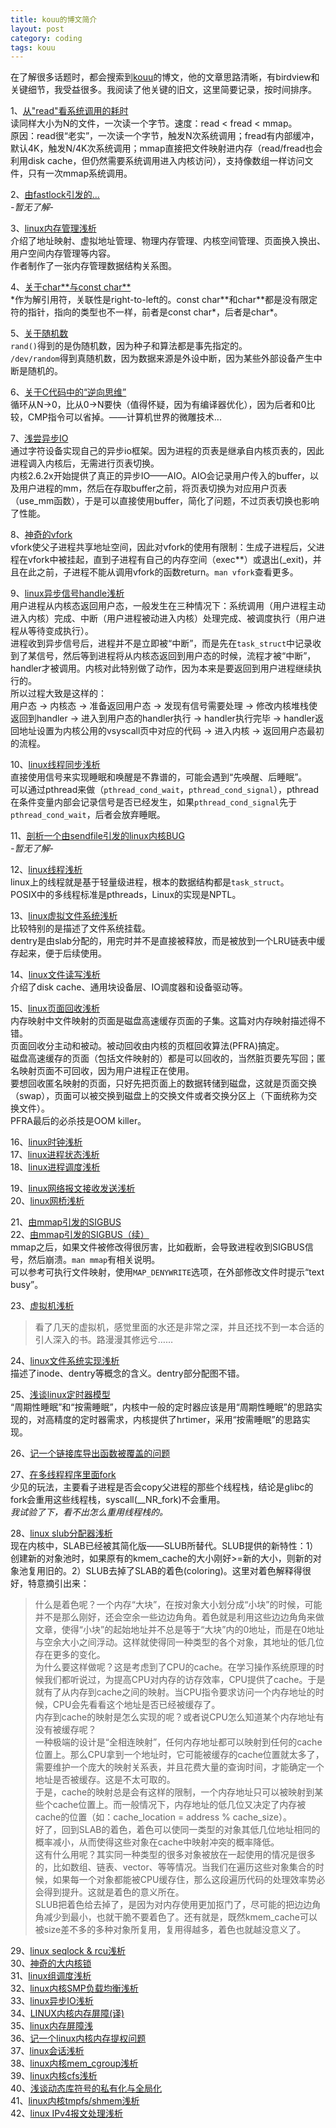```yaml
---
title: kouu的博文简介
layout: post
category: coding
tags: kouu
---
```

在了解很多话题时，都会搜索到[kouu](http://hi.baidu.com/new/_kouu)的博文，他的文章思路清晰，有birdview和关键细节，我受益很多。我阅读了他关键的旧文，这里简要记录，按时间排序。

1、[从"read"看系统调用的耗时](http://hi.baidu.com/_kouu/item/dd6444d8386de1e4795daad9)  
读同样大小为N的文件，一次读一个字节。速度：read < fread < mmap。  
原因：read很“老实”，一次读一个字节，触发N次系统调用；fread有内部缓冲，默认4K，触发N/4K次系统调用；mmap直接把文件映射进内存（read/fread也会利用disk cache，但仍然需要系统调用进入内核访问），支持像数组一样访问文件，只有一次mmap系统调用。  

2、[由fastlock引发的...](http://hi.baidu.com/_kouu/item/4782dd8f19026d5d840fabd9)  
*-暂无了解-*

3、[linux内存管理浅析](http://hi.baidu.com/_kouu/item/4c73532902a05299b73263d0)  
介绍了地址映射、虚拟地址管理、物理内存管理、内核空间管理、页面换入换出、用户空间内存管理等内容。  
作者制作了一张内存管理数据结构关系图。  

4、[关于char\*\*与const char\*\*](http://hi.baidu.com/_kouu/item/8f78e742aa7fa332fa8960d0)  
\*作为解引用符，关联性是right-to-left的。const char\*\*和char\*\*都是没有限定符的指针，指向的类型也不一样，前者是const char\*，后者是char\*。  

5、[关于随机数](http://hi.baidu.com/_kouu/item/23dc511070208c25f6625cd0)  
`rand()`得到的是伪随机数，因为种子和算法都是事先指定的。  
`/dev/random`得到真随机数，因为数据来源是外设中断，因为某些外部设备产生中断是随机的。  

6、[关于C代码中的“逆向思维”](http://hi.baidu.com/_kouu/item/804195c274c3e262f7c95dd0)  
循环从N->0，比从0->N要快（值得怀疑，因为有编译器优化），因为后者和0比较，CMP指令可以省掉。——计算机世界的微雕技术...  

7、[浅尝异步IO](http://hi.baidu.com/_kouu/item/e70588f5c6eff2c4a835a2d9)  
通过字符设备实现自己的异步io框架。因为进程的页表是继承自内核页表的，因此进程调入内核后，无需进行页表切换。  
内核2.6.2x开始提供了真正的异步IO——AIO。AIO会记录用户传入的buffer，以及用户进程的mm，然后在存取buffer之前，将页表切换为对应用户页表（use_mm函数），于是可以直接使用buffer，简化了问题，不过页表切换也影响了性能。  

8、[神奇的vfork](http://hi.baidu.com/_kouu/item/93af230d0a22bc354ac4a3d9)  
vfork使父子进程共享地址空间，因此对vfork的使用有限制：生成子进程后，父进程在vfork中被挂起，直到子进程有自己的内存空间（exec\*\*）或退出(\_exit)，并且在此之前，子进程不能从调用vfork的函数return。`man vfork`查看更多。  

9、[linux异步信号handle浅析](http://hi.baidu.com/_kouu/item/479391211a84e3c9a5275ad0)  
用户进程从内核态返回用户态，一般发生在三种情况下：系统调用（用户进程主动进入内核）完成、中断（用户进程被动进入内核）处理完成、被调度执行（用户进程从等待变成执行）。  
进程收到异步信号后，进程并不是立即被“中断”，而是先在`task_struct`中记录收到了某信号，然后等到进程将从内核态返回到用户态的时候，流程才被“中断”，handler才被调用。内核对此特别做了动作，因为本来是要返回到用户进程继续执行的。  
所以过程大致是这样的：  
用户态 -> 内核态 -> 准备返回用户态 -> 发现有信号需要处理 -> 修改内核堆栈使返回到handler -> 进入到用户态的handler执行 -> handler执行完毕 -> handler返回地址设置为内核公用的vsyscall页中对应的代码 -> 进入内核 -> 返回用户态最初的流程。  

10、[linux线程同步浅析](http://hi.baidu.com/_kouu/item/2b9cac2385f64550c38d59d0)  
直接使用信号来实现睡眠和唤醒是不靠谱的，可能会遇到“先唤醒、后睡眠”。  
可以通过pthread来做（`pthread_cond_wait`，`pthread_cond_signal`），pthread在条件变量内部会记录信号是否已经发生，如果`pthread_cond_signal`先于`pthread_cond_wait`，后者会放弃睡眠。  

11、[剖析一个由sendfile引发的linux内核BUG](http://hi.baidu.com/_kouu/item/b74558542f6b9ca9acc857d0)  
*-暂无了解-*

12、[linux线程浅析](http://hi.baidu.com/_kouu/item/282b80a933ccc3a829ce9dd9)  
linux上的线程就是基于轻量级进程，根本的数据结构都是`task_struct`。  
POSIX中的多线程标准是pthreads，Linux的实现是NPTL。

13、[linux虚拟文件系统浅析](http://hi.baidu.com/_kouu/item/6bfca5cc5d9778d4964452d0)  
比较特别的是描述了文件系统挂载。  
dentry是由slab分配的，用完时并不是直接被释放，而是被放到一个LRU链表中缓存起来，便于后续使用。  

14、[linux文件读写浅析](http://hi.baidu.com/_kouu/item/4e9db87580328244ef1e53d0)  
介绍了disk cache、通用块设备层、IO调度器和设备驱动等。  

15、[linux页面回收浅析](http://hi.baidu.com/_kouu/item/3590d5f2f9d48cb431c199d9)  
内存映射中文件映射的页面是磁盘高速缓存页面的子集。这篇对内存映射描述得不错。  
页面回收分主动和被动。被动回收由内核的页框回收算法(PFRA)搞定。  
磁盘高速缓存的页面（包括文件映射的）都是可以回收的，当然脏页要先写回；匿名映射页面不可回收，因为用户进程正在使用。  
要想回收匿名映射的页面，只好先把页面上的数据转储到磁盘，这就是页面交换（swap），页面可以被交换到磁盘上的交换文件或者交换分区上（下面统称为交换文件）。  
PFRA最后的必杀技是OOM killer。  

16、[linux时钟浅析](http://hi.baidu.com/_kouu/item/c3a81c36745225c11b9696d9)  
17、[linux进程状态浅析](http://hi.baidu.com/_kouu/item/7111e61acd04a9f487ad4ed0)  
18、[linux进程调度浅析](http://hi.baidu.com/_kouu/item/38c81042455c97d2c1a592d9)  

19、[linux网络报文接收发送浅析](http://hi.baidu.com/_kouu/item/6cf8c62998da170a42634ad0)  
20、[linux网桥浅析](http://hi.baidu.com/_kouu/item/25787d38efec56637c034bd0)  

21、[由mmap引发的SIGBUS](http://hi.baidu.com/_kouu/item/99690a0eae8568036c9048d0)  
22、[由mmap引发的SIGBUS（续）](http://hi.baidu.com/_kouu/item/1a8552f58edef710d7ff8cd9)  
mmap之后，如果文件被修改得很厉害，比如截断，会导致进程收到SIGBUS信号，然后崩溃。`man mmap`有相关说明。  
可以参考可执行文件映射，使用`MAP_DENYWRITE`选项，在外部修改文件时提示“text busy”。  

23、[虚拟机浅析](http://hi.baidu.com/_kouu/item/4966ea143b1982f89c778ad9)  
> 看了几天的虚拟机，感觉里面的水还是非常之深，并且还找不到一本合适的引人深入的书。路漫漫其修远兮……  

24、[linux文件系统实现浅析](http://hi.baidu.com/_kouu/item/c94edefb7a1e88773d198bd9)  
描述了inode、dentry等概念的含义。dentry部分配图不错。 

25、[浅谈linux定时器模型](http://hi.baidu.com/_kouu/item/9256659429340bf0291647d0)  
“周期性睡眠”和“按需睡眠”，内核中一般的定时器应该是用“周期性睡眠”的思路实现的，对高精度的定时器需求，内核提供了hrtimer，采用“按需睡眠”的思路实现。  

26、[记一个链接库导出函数被覆盖的问题](http://hi.baidu.com/_kouu/item/977755130f1f44fd756a84d9)  

27、[在多线程程序里面fork](http://hi.baidu.com/_kouu/item/358716f4c5f0cd0ec6dc45d0)  
少见的玩法，主要看子进程是否会copy父进程的那些个线程栈，结论是glibc的fork会重用这些线程栈，syscall(\_\_NR\_fork)不会重用。  
*我试验了下，看不出怎么重用线程栈的。*  

28、[linux slub分配器浅析](http://hi.baidu.com/_kouu/item/7c0cf80d4d29c7e1ff240dd1)  
现在内核中，SLAB已经被其简化版——SLUB所替代。SLUB提供的新特性：1）创建新的对象池时，如果原有的kmem\_cache的大小刚好>=新的大小，则新的对象池复用旧的。2）SLUB去掉了SLAB的着色(coloring)。这里对着色解释得很好，特意摘引出来：  
> 什么是着色呢？一个内存“大块”，在按对象大小划分成“小块”的时候，可能并不是那么刚好，还会空余一些边边角角。着色就是利用这些边边角角来做文章，使得“小块”的起始地址并不总是等于“大块”内的0地址，而是在0地址与空余大小之间浮动。这样就使得同一种类型的各个对象，其地址的低几位存在更多的变化。  
> 为什么要这样做呢？这是考虑到了CPU的cache。在学习操作系统原理的时候我们都听说过，为提高CPU对内存的访存效率，CPU提供了cache。于是就有了从内存到cache之间的映射。当CPU指令要求访问一个内存地址的时候，CPU会先看看这个地址是否已经被缓存了。  
> 内存到cache的映射是怎么实现的呢？或者说CPU怎么知道某个内存地址有没有被缓存呢？  
> 一种极端的设计是“全相连映射”，任何内存地址都可以映射到任何的cache位置上。那么CPU拿到一个地址时，它可能被缓存的cache位置就太多了，需要维护一个庞大的映射关系表，并且花费大量的查询时间，才能确定一个地址是否被缓存。这是不太可取的。  
> 于是，cache的映射总是会有这样的限制，一个内存地址只可以被映射到某些个cache位置上。而一般情况下，内存地址的低几位又决定了内存被cache的位置（如：cache_location = address % cache_size）。  
> 好了，回到SLAB的着色，着色可以使同一类型的对象其低几位地址相同的概率减小，从而使得这些对象在cache中映射冲突的概率降低。  
> 这有什么用呢？其实同一种类型的很多对象被放在一起使用的情况是很多的，比如数组、链表、vector、等等情况。当我们在遍历这些对象集合的时候，如果每一个对象都能被CPU缓存住，那么这段遍历代码的处理效率势必会得到提升。这就是着色的意义所在。  
> SLUB把着色给去掉了，是因为对内存使用更加抠门了，尽可能的把边边角角减少到最小，也就干脆不要着色了。还有就是，既然kmem_cache可以被size差不多的多种对象所复用，复用得越多，着色也就越没意义了。  

29、[linux seqlock & rcu浅析](http://hi.baidu.com/_kouu/item/0b99dae513c2b4b52f140bd1)  
30、[神奇的大内核锁](http://hi.baidu.com/_kouu/item/91c7be36166f4c149cc65ed9)  
31、[linux组调度浅析](http://hi.baidu.com/_kouu/item/0fe32610e493314be75e06d1)  
32、[linux内核SMP负载均衡浅析](http://hi.baidu.com/_kouu/item/479891211a84e3c9a5275ad9)  
33、[linux异步IO浅析](http://hi.baidu.com/_kouu/item/2b3cfecd49c17d10515058d9)   
34、[LINUX内核内存屏障(译)](http://hi.baidu.com/_kouu/item/2b97ac2385f64550c38d59d9)  
35、[linux内存屏障浅](http://hi.baidu.com/_kouu/item/7a796014bdb6d78d88a956d9)  
36、[记一个linux内核内存提权问题](http://hi.baidu.com/_kouu/item/4e96b87580328244ef1e53d9)  
37、[linux会话浅析](http://hi.baidu.com/_kouu/item/23d381ad402ea5716cd455d9)  
38、[linux内核mem_cgroup浅析](http://hi.baidu.com/_kouu/item/23d381ad402ea5716cd455d9)  
39、[linux内核cfs浅析](http://hi.baidu.com/_kouu/item/055bd19af9f6b9dc1f4271d1)  
40、[浅谈动态库符号的私有化与全局化](http://hi.baidu.com/_kouu/item/c8bcb4f06b4bdb2d743c4cd9)  
41、[linux内核tmpfs/shmem浅析](http://hi.baidu.com/_kouu/item/d193eab1216628422aebe31d)  
42、[linux IPv4报文处理浅析](http://hi.baidu.com/_kouu/item/a811d3b66f34d5a5eaba93db)  
